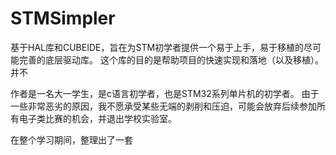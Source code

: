 # STMSimpler
基于HAL库和CUBEIDE，旨在为STM初学者提供一个易于上手，易于移植的尽可能完善的底层驱动库。
这个库的目的是帮助项目的快速实现和落地（以及移植）。并不

作者是一名大一学生，是c语言初学者，也是STM32系列单片机的初学者。
由于一些非常恶劣的原因，我不愿承受某些无端的剥削和压迫，可能会放弃后续参加所有电子类比赛的机会，并退出学校实验室。

在整个学习期间，整理出了一套
